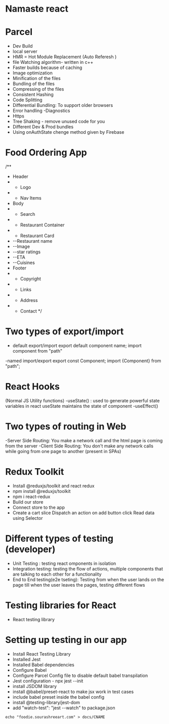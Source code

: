  # Namaste react 

 # Parcel
 - Dev Build
 - local server
 - HMR = Hot Module Replacement (Auto Referesh )
 - file Watching algorithm- written in c++
 - Faster builds because of caching
 - Image optimization
 - Minification of the files
 - Bundling of the files
 - Compressing of the files
 - Consistent Hashing
 - Code Splitting
 - Differential Bundling: To support older browsers 
 - Error handling
 -Diagnostics
 - Https 
 - Tree Shaking - remove unused code for you
 - Different Dev & Prod bundles
 - Using onAuthState chenge method given by Firebase
  
  # Food Ordering App
  /**
 * Header
 * - Logo
 * - Nav Items 
 * Body
 * - Search
 *  - Restaurant Container
 * - Restaurant Card  
 *  --Restaurant name
 *  --Image
 *  --star ratings
 *  --ETA
 *  --Cuisines
 * Footer
 * - Copyright
 * - Links
 * - Address
 * - Contact
 */

 # Two types of export/import
 - default export/import
 export default component name;
 import component from "path"

 -named import/export
  export const Component;
  import {Component} from "path";

  # React Hooks
   (Normal JS Utility functions)
   -useState() : used to generate powerful state variables in react
   useState maintains the state of component
   -useEffect()

   # Two types of routing in Web 
   -Server Side Routing: You make a network call and the html page is coming from the server 
   -Client Side Routing: You don't make any network calls while going from one page to another (present in SPAs) 

   # Redux Toolkit
   - Install @reduxjs/toolkit and react redux
   - npm install @reduxjs/toolkit
   -  npm i react-redux 
   - Build our store
   - Connect store to the app
   - Create a cart slice
   Dispatch an action on add button click
   Read data using Selector

   # Different types of testing (developer)
   - Unit Testing : testing react omponents in isolation
   - Integration testing: testing the flow of actions, multiple components that are talking to each other for a functionality
   - End to End testing(e2e tseting): Testing from when the user lands on the page till when the user leaves the pages, testing different flows

   # Testing libraries for React
   - React testing library

   # Setting up testing in our app
   - Install React Testing Library
   - Installed Jest
   - Installed Babel dependencies
   - Configure Babel
   - Configure Parcel Config file to disable default babel transpilation
   - Jest configuration - npx jest --init
   - install JSDOM library
   - install @babel/preset-react to make jsx work in test cases
   - include babel preset inside the babel config
   - install @testing-library/jest-dom 
   - add  "watch-test": "jest --watch" to package.json

   ```echo "foodie.sourashreeart.com" > docs/CNAME```



  



